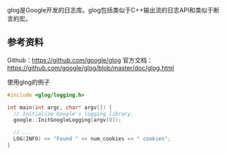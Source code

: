 glog是Google开发的日志库。glog包括类似于C++输出流的日志API和类似于断言的宏。

## 参考资料
Github：https://github.com/google/glog
官方文档：https://github.com/google/glog/blob/master/doc/glog.html

使用glog的例子
```cpp
#include <glog/logging.h>

int main(int argc, char* argv[]) {
  // Initialize Google's logging library.
  google::InitGoogleLogging(argv[0]);

  // ...
  LOG(INFO) << "Found " << num_cookies << " cookies";
}
```